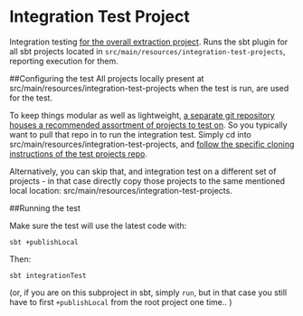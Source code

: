 # Integration Test Project

Integration testing [for the overall extraction project](https://github.com/CANVE/extractor). Runs the sbt plugin for all sbt projects located in `src/main/resources/integration-test-projects`, reporting execution for them.
<br> 

##Configuring the test
All projects locally present at src/main/resources/integration-test-projects when the test is run, are used for the test. 
<br>

To keep things modular as well as lightweight, [a separate git repository houses a recommended assortment of projects to test on](https://github.com/CANVE/extractor/tree/master/sbt-plugin-integration-test). So you typically want to pull that repo in to run the integration test. Simply cd into src/main/resources/integration-test-projects, and [follow the specific cloning instructions of the test projects repo](https://github.com/CANVE/integration-test-projects#cloning). 
<br>

Alternatively, you can skip that, and integration test on a different set of projects - in that case directly copy those projects to the same mentioned local location: src/main/resources/integration-test-projects.

##Running the test 

Make sure the test will use the latest code with:
```
sbt +publishLocal
```

Then:
```
sbt integrationTest
```

 (or, if you are on this subproject in sbt, simply `run`, but in that case you still have to first `+publishLocal` from the root project one time.. )
